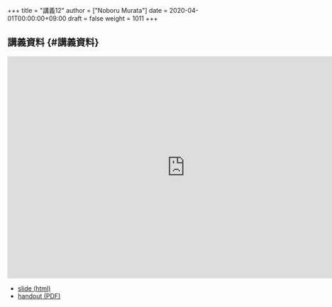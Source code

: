 +++
title = "講義12"
author = ["Noboru Murata"]
date = 2020-04-01T00:00:00+09:00
draft = false
weight = 1011
+++

## 講義資料 {#講義資料}

<iframe src="https://noboru-murata.github.io/probability-statistics/slides/slide12.html"
	width="800" height="500" frameborder="0"
	allowfullscreen="allowfullscreen"
	allow="geolocation *; microphone *; camera *; midi *; encrypted-media *">
</iframe>

-   [slide (html)](https://noboru-murata.github.io/probability-statistics/slides/slide12.html)
-   [handout (PDF)](https://noboru-murata.github.io/probability-statistics/pdfs/slide12.pdf)